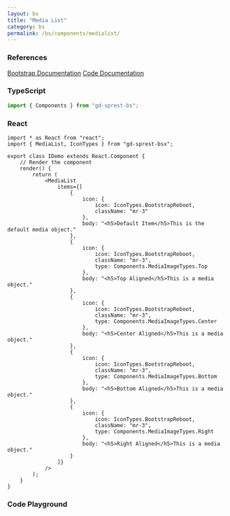 ```yaml
---
layout: bs
title: "Media List"
category: bs
permalink: /bs/components/medialist/
---
```


### References

<div class="bs">
    <div class="list-group">
        <a class="list-group-item list-group-item-action" href="https://getbootstrap.com/docs/4.4/components/media-object/#media-list">Bootstrap Documentation</a>
        <a class="list-group-item list-group-item-action" href="/docs/sprest-bs/modules/_components_medialist_d_.html">Code Documentation</a>
    </div>
</div>

### TypeScript

```ts
import { Components } from "gd-sprest-bs";
```

### React

```tsx
import * as React from "react";
import { MediaList, IconTypes } from "gd-sprest-bsx";

export class IDemo extends React.Component {
    // Render the component
    render() {
        return (
            <MediaList
                items={[
                    {
                        icon: {
                            icon: IconTypes.BootstrapReboot,
                            className: "mr-3"
                        },
                        body: "<h5>Default Item</h5>This is the default media object."
                    },
                    {
                        icon: {
                            icon: IconTypes.BootstrapReboot,
                            className: "mr-3",
                            type: Components.MediaImageTypes.Top
                        },
                        body: "<h5>Top Aligned</h5>This is a media object."
                    },
                    {
                        icon: {
                            icon: IconTypes.BootstrapReboot,
                            className: "mr-3",
                            type: Components.MediaImageTypes.Center
                        },
                        body: "<h5>Center Aligned</h5>This is a media object."
                    },
                    {
                        icon: {
                            icon: IconTypes.BootstrapReboot,
                            className: "mr-3",
                            type: Components.MediaImageTypes.Bottom
                        },
                        body: "<h5>Bottom Aligned</h5>This is a media object."
                    },
                    {
                        icon: {
                            icon: IconTypes.BootstrapReboot,
                            className: "mr-3",
                            type: Components.MediaImageTypes.Right
                        },
                        body: "<h5>Right Aligned</h5>This is a media object."
                    }
                ]}
            />
        );
    }
}
```

### Code Playground

<div id="playground" class="bs"></div>
<script type="text/javascript">
    // Wait for the page to load
    window.addEventListener("load", function() {
        // Create the code editor
        var editor = CodeEditor(document.getElementById("playground"), true, [
            '// Create the media list',
            'Components.MediaList({',
            '\tel: app,',
            '\titems: [',
            '\t\t{',
            '\t\t\ticon: {',
            '\t\t\t\ticon: $REST.IconTypes.BootstrapReboot,',
            '\t\t\t\tclassName: "mr-3"',
            '\t\t\t},',
            '\t\t\tbody: "<h5>Default Item</h5>This is the default media object."',
            '\t\t},',
            '\t\t{',
            '\t\t\ticon: {',
            '\t\t\t\ticon: $REST.IconTypes.Bootstrap,',
            '\t\t\t\tclassName: "mr-3",',
            '\t\t\t\ttype: $REST.Components.MediaImageTypes.Top',
            '\t\t\t},',
            '\t\t\tbody: "<h5>Top Aligned Item</h5>This is the default media object."',
            '\t\t},',
            '\t\t{',
            '\t\t\ticon: {',
            '\t\t\t\ticon: $REST.IconTypes.BootstrapFill,',
            '\t\t\t\tclassName: "mr-3",',
            '\t\t\t\ttype: $REST.Components.MediaImageTypes.Center',
            '\t\t\t},',
            '\t\t\tbody: "<h5>Center Aligned Item</h5>This is the default media object."',
            '\t\t},',
            '\t\t{',
            '\t\t\ticon: {',
            '\t\t\t\ticon: $REST.IconTypes.BootstrapReboot,',
            '\t\t\t\tclassName: "mr-3",',
            '\t\t\t\ttype: $REST.Components.MediaImageTypes.Bottom',
            '\t\t\t},',
            '\t\t\tbody: "<h5>Bottom Aligned Item</h5>This is the default media object."',
            '\t\t},',
            '\t\t{',
            '\t\t\ticon: {',
            '\t\t\t\ticon: $REST.IconTypes.Bootstrap,',
            '\t\t\t\tclassName: "mr-3"',
            '\t\t\t},',
            '\t\t\tbody: "<h5>Right Aligned Item</h5>This is the default media object.",',
            '\t\t\torder: $REST.Components.MediaOrderTypes.Right',
            '\t\t}',
            '\t]',
            '});'
        ].join('\n'));
    });
</script>